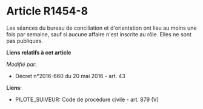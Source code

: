 # Article R1454-8

Les séances du bureau de conciliation et d'orientation ont lieu au moins une fois par semaine, sauf si aucune affaire n'est
inscrite au rôle. Elles ne sont pas publiques.

**Liens relatifs à cet article**

_Modifié par_:

  - Décret n°2016-660 du 20 mai 2016 - art. 43

**Liens**:

  - PILOTE_SUIVEUR: Code de procédure civile - art. 879 (V)
